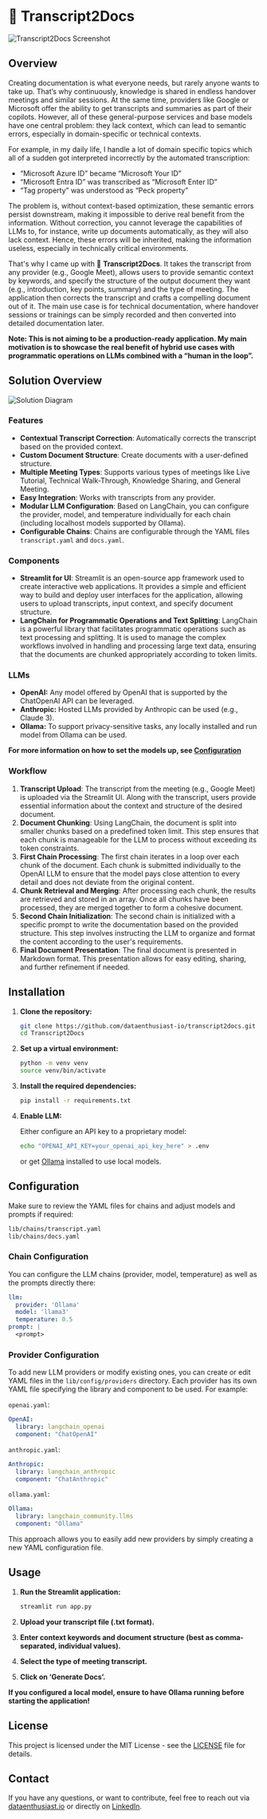 # :bookmark_tabs: Transcript2Docs

![Transcript2Docs Screenshot](assets/screenshot.png)

## Overview

Creating documentation is what everyone needs, but rarely anyone wants to take up. That’s why continuously, knowledge is shared in endless handover meetings and similar sessions. At the same time, providers like Google or Microsoft offer the ability to get transcripts and summaries as part of their copilots. However, all of these general-purpose services and base models have one central problem: they lack context, which can lead to semantic errors, especially in domain-specific or technical contexts.

For example, in my daily life, I handle a lot of domain specific topics which all of a sudden got interpreted incorrectly by the automated transcription:

- “Microsoft Azure ID” became “Microsoft Your ID”
- “Microsoft Entra ID” was transcribed as “Microsoft Enter ID”
- “Tag property” was understood as “Peck property”

The problem is, without context-based optimization, these semantic errors persist downstream, making it impossible to derive real benefit from the information. Without correction, you cannot leverage the capabilities of LLMs to, for instance, write up documents automatically, as they will also lack context. Hence, these errors will be inherited, making the information useless, especially in technically critical environments.

That's why I came up with :bookmark_tabs: **Transcript2Docs**. It takes the transcript from any provider (e.g., Google Meet), allows users to provide semantic context by keywords, and specify the structure of the output document they want (e.g., introduction, key points, summary) and the type of meeting. The application then corrects the transcript and crafts a compelling document out of it. The main use case is for technical documentation, where handover sessions or trainings can be simply recorded and then converted into detailed documentation later.

**Note: This is not aiming to be a production-ready application. My main motivation is to showcase the real benefit of hybrid use cases with programmatic operations on LLMs combined with a “human in the loop”.**

## Solution Overview

![Solution Diagram](assets/solution_diagram.png)

### Features

- **Contextual Transcript Correction**: Automatically corrects the transcript based on the provided context.
- **Custom Document Structure**: Create documents with a user-defined structure.
- **Multiple Meeting Types**: Supports various types of meetings like Live Tutorial, Technical Walk-Through, Knowledge Sharing, and General Meeting.
- **Easy Integration**: Works with transcripts from any provider.
- **Modular LLM Configuration**: Based on LangChain, you can configure the provider, model, and temperature individually for each chain (including localhost models supported by Ollama).
- **Configurable Chains**: Chains are configurable through the YAML files `transcript.yaml` and `docs.yaml`.

### Components
- **Streamlit for UI**: Streamlit is an open-source app framework used to create interactive web applications. It provides a simple and efficient way to build and deploy user interfaces for the application, allowing users to upload transcripts, input context, and specify document structure.
- **LangChain for Programmatic Operations and Text Splitting**: LangChain is a powerful library that facilitates programmatic operations such as text processing and splitting. It is used to manage the complex workflows involved in handling and processing large text data, ensuring that the documents are chunked appropriately according to token limits.

### LLMs
- **OpenAI:** Any model offered by OpenAI that is supported by the ChatOpenAI API can be leveraged.
- **Anthropic:** Hosted LLMs provided by Anthropic can be used (e.g., Claude 3).
- **Ollama:** To support privacy-sensitive tasks, any locally installed and run model from Ollama can be used.

**For more information on how to set the models up, see [Configuration](#configuration)**

### Workflow
1. **Transcript Upload**: The transcript from the meeting (e.g., Google Meet) is uploaded via the Streamlit UI. Along with the transcript, users provide essential information about the context and structure of the desired document.
2. **Document Chunking**: Using LangChain, the document is split into smaller chunks based on a predefined token limit. This step ensures that each chunk is manageable for the LLM to process without exceeding its token constraints.
3. **First Chain Processing**: The first chain iterates in a loop over each chunk of the document. Each chunk is submitted individually to the OpenAI LLM to ensure that the model pays close attention to every detail and does not deviate from the original content.
4. **Chunk Retrieval and Merging**: After processing each chunk, the results are retrieved and stored in an array. Once all chunks have been processed, they are merged together to form a cohesive document.
5. **Second Chain Initialization**: The second chain is initialized with a specific prompt to write the documentation based on the provided structure. This step involves instructing the LLM to organize and format the content according to the user's requirements.
6. **Final Document Presentation**: The final document is presented in Markdown format. This presentation allows for easy editing, sharing, and further refinement if needed.

## Installation

1. **Clone the repository:**
   ```sh
   git clone https://github.com/dataenthusiast-io/transcript2docs.git
   cd Transcript2Docs
   ```

2. **Set up a virtual environment:**
   ```sh
   python -m venv venv
   source venv/bin/activate
   ```

3. **Install the required dependencies:**
   ```sh
   pip install -r requirements.txt
   ```

4. **Enable LLM:**
   
   Either configure an API key to a proprietary model:
   ```sh
   echo "OPENAI_API_KEY=your_openai_api_key_here" > .env
   ```
   or get [Ollama](https://github.com/ollama/ollama/tree/main) installed to use local models.

## Configuration

Make sure to review the YAML files for chains and adjust models and prompts if required:

```sh
lib/chains/transcript.yaml
lib/chains/docs.yaml
```
### Chain Configuration
You can configure the LLM chains (provider, model, temperature) as well as the prompts directly there:

```yaml
llm:
  provider: 'Ollama'
  model: 'llama3'
  temperature: 0.5
prompt: |
  <prompt>
```

### Provider Configuration

To add new LLM providers or modify existing ones, you can create or edit YAML files in the `lib/config/providers` directory. Each provider has its own YAML file specifying the library and component to be used. For example:

`openai.yaml`:
  ```yaml
  OpenAI:
    library: langchain_openai
    component: "ChatOpenAI"
  ```

`anthropic.yaml`:
  ```yaml
  Anthropic:
    library: langchain_anthropic
    component: "ChatAnthropic"
  ```

`ollama.yaml`:
  ```yaml
  Ollama:
    library: langchain_community.llms
    component: "Ollama"
  ```

This approach allows you to easily add new providers by simply creating a new YAML configuration file.

## Usage

1. **Run the Streamlit application:**
   ```sh
   streamlit run app.py
   ```

2. **Upload your transcript file (.txt format).**
3. **Enter context keywords and document structure (best as comma-separated, individual values).**
4. **Select the type of meeting transcript.**
5. **Click on ‘Generate Docs’.**

**If you configured a local model, ensure to have Ollama running before starting the application!**

## License

This project is licensed under the MIT License - see the [LICENSE](LICENSE) file for details.

## Contact

If you have any questions, or want to contribute, feel free to reach out via [dataenthusiast.io](https://dataenthusiast.io/) or directly on [LinkedIn](https://www.linkedin.com/in/nicolasathanasopoulos/).